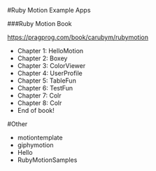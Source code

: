 #Ruby Motion Example Apps

###Ruby Motion Book

https://pragprog.com/book/carubym/rubymotion

- Chapter 1: HelloMotion
- Chapter 2: Boxey
- Chapter 3: ColorViewer
- Chapter 4: UserProfile
- Chapter 5: TableFun
- Chapter 6: TestFun
- Chapter 7: Colr
- Chapter 8: Colr
- End of book!

#Other

- motiontemplate
- giphymotion
- Hello
- RubyMotionSamples
